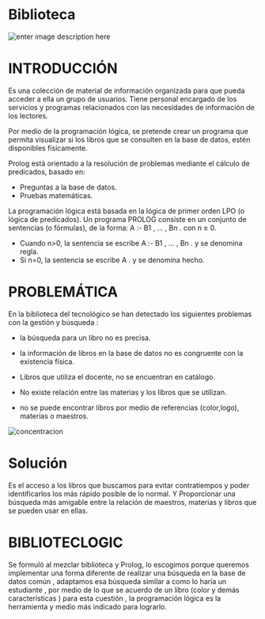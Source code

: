 # Biblioteca
![enter image description here](https://lh3.googleusercontent.com/WWmZYN0Nj4SVgCeyMjdl4HlZ-4dwoN7YKy7ZuM30BN2usn_D9DHnp05_STjtUm7gcVRq0fQf=s250 "libros.jpg")

# INTRODUCCIÓN
Es una colección de material de información organizada para que pueda acceder a ella un grupo de usuarios. Tiene personal encargado de los servicios y programas relacionados con las necesidades de información de los lectores.

Por medio de la programación lógica, se pretende crear un programa que permita visualizar si los libros que se consulten en la base de datos, estén disponibles físicamente.

Prolog está orientado a la resolución de problemas mediante el cálculo de predicados, basado en:

* Preguntas a la base de datos.
* Pruebas matemáticas.

La programación lógica está basada en la lógica de primer orden LPO (o lógica de predicados). Un programa PROLOG consiste en un conjunto de sentencias (o fórmulas), de la forma: A :- B1 , ... , Bn . con n ≥ 0.

* Cuando n>0, la sentencia se escribe A :- B1 , ... , Bn . y se denomina regla.
* Si n=0, la sentencia se escribe A . y se denomina hecho.

# PROBLEMÁTICA
En la biblioteca del tecnológico se han detectado los siguientes problemas con la gestión y búsqueda :

- la búsqueda para un libro no es precisa.

- la información de libros en la base de datos no es congruente con la existencia física.

- Libros que utiliza el docente, no se encuentran en catálogo.

- No existe relación entre las materias y los libros que se utilizan.

- no se puede encontrar libros por medio de referencias (color,logo), materias o maestros.

![concentracion](https://github.com/simmarin/Biblioteca-Prolog/blob/master/ImagenLibro/busqueda.jpg?raw=true")

# Solución
Es el acceso a los libros que buscamos para evitar contratiempos y poder identificarlos los más rápido posible de lo normal. Y Proporcionar una búsqueda más amigable entre la relación de  maestros, materias y libros que se pueden usar en ellas.

# BIBLIOTECLOGIC
Se formuló al mezclar biblioteca y Prolog, lo escogimos porque queremos implementar una forma diferente de realizar una búsqueda en la base de datos común , adaptamos esa búsqueda similar a como lo haría un estudiante , por medio de lo que se acuerdo de un libro (color y demás características  ) para esta cuestión , la programación lógica es la herramienta y medio más  indicado para lograrlo.
